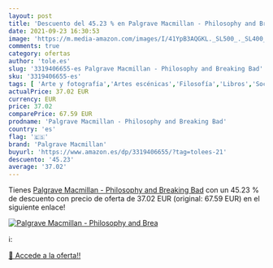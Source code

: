 ```yaml
---
layout: post
title: 'Descuento del 45.23 % en Palgrave Macmillan - Philosophy and Brea'
date: 2021-09-23 16:30:53
image: 'https://m.media-amazon.com/images/I/41YpB3AQGKL._SL500_._SL400_.jpg'
comments: true
category: ofertas
author: 'tole.es'
slug: '3319406655-es Palgrave Macmillan - Philosophy and Breaking Bad'
sku: '3319406655-es'
tags: [ 'Arte y fotografía','Artes escénicas','Filosofía','Libros','Sociedad y ciencias sociales','Sociedad y cultura','Televisión','palgrave macmillan', ]
actualPrice: 37.02 EUR
currency: EUR
price: 37.02
comparePrice: 67.59 EUR
prodname: 'Palgrave Macmillan - Philosophy and Breaking Bad'
country: 'es'
flag: '🇪🇸'
brand: 'Palgrave Macmillan'
buyurl: 'https://www.amazon.es/dp/3319406655/?tag=tolees-21'
descuento: '45.23'
average: '37.02'
---
```


Tienes [Palgrave Macmillan - Philosophy and Breaking Bad](https://www.amazon.es/dp/3319406655/?tag=tolees-21) con un 45.23 % de descuento con precio de oferta de 37.02 EUR (original: 67.59 EUR) en el siguiente enlace!

[![Palgrave Macmillan - Philosophy and Brea](https://m.media-amazon.com/images/I/41YpB3AQGKL._SL500_._SL400_.jpg)](https://www.amazon.es/dp/3319406655/?tag=tolees-21)

ℹ️:


[🛒 Accede a la oferta!!](https://www.amazon.es/dp/3319406655/?tag=tolees-21)
